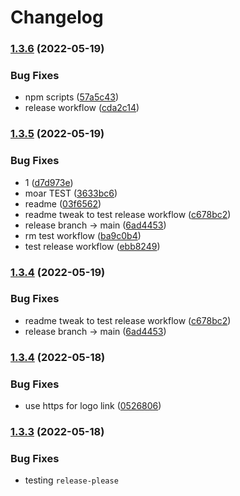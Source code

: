 # Changelog

### [1.3.6](https://github.com/broofa/runmd/compare/v1.3.5...v1.3.6) (2022-05-19)


### Bug Fixes

* npm scripts ([57a5c43](https://github.com/broofa/runmd/commit/57a5c43703494d61f6975575a1747ab1dbe1c7d0))
* release workflow ([cda2c14](https://github.com/broofa/runmd/commit/cda2c1479a7b8f42aa6b0ea93098f55379b0df1e))

### [1.3.5](https://github.com/broofa/runmd/compare/v1.3.4...v1.3.5) (2022-05-19)


### Bug Fixes

* 1 ([d7d973e](https://github.com/broofa/runmd/commit/d7d973e649a12ae6a3c55b30b1579d2aea8be8bb))
* moar TEST ([3633bc6](https://github.com/broofa/runmd/commit/3633bc64ecaaf6cc6e68c825bb59bf1a95bd9697))
* readme ([03f6562](https://github.com/broofa/runmd/commit/03f65626dfeffe4499774f299714a2749e2972e9))
* readme tweak to test release workflow ([c678bc2](https://github.com/broofa/runmd/commit/c678bc2ef6e2c5f3c4ae19ed04832e0f68591ded))
* release branch -> main ([6ad4453](https://github.com/broofa/runmd/commit/6ad4453be382207aa24fcc445afa60d28bab3ec9))
* rm test workflow ([ba9c0b4](https://github.com/broofa/runmd/commit/ba9c0b473e5371ca8d2f6e593dc04929fa38d3eb))
* test release workflow ([ebb8249](https://github.com/broofa/runmd/commit/ebb82496474d3acb9c6fab0952269611879c6ab8))

### [1.3.4](https://github.com/broofa/runmd/compare/v1.3.3...v1.3.4) (2022-05-19)


### Bug Fixes

* readme tweak to test release workflow ([c678bc2](https://github.com/broofa/runmd/commit/c678bc2ef6e2c5f3c4ae19ed04832e0f68591ded))
* release branch -> main ([6ad4453](https://github.com/broofa/runmd/commit/6ad4453be382207aa24fcc445afa60d28bab3ec9))

### [1.3.4](https://github.com/broofa/runmd/compare/v1.3.3...v1.3.4) (2022-05-18)


### Bug Fixes

* use https for logo link ([0526806](https://github.com/broofa/runmd/commit/0526806a05fcbb63efff24d9bf80699cf8bed3da))

### [1.3.3](https://github.com/broofa/runmd/compare/v1.3.2...v1.3.3) (2022-05-18)


### Bug Fixes

* testing `release-please`
